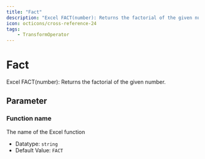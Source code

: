 ```yaml
---
title: "Fact"
description: "Excel FACT(number): Returns the factorial of the given number."
icon: octicons/cross-reference-24
tags: 
    - TransformOperator
---
```

# Fact
<!-- This file was generated - DO NOT CHANGE IT MANUALLY -->



Excel FACT(number): Returns the factorial of the given number.

## Parameter

### Function name

The name of the Excel function

- Datatype: `string`
- Default Value: `FACT`




